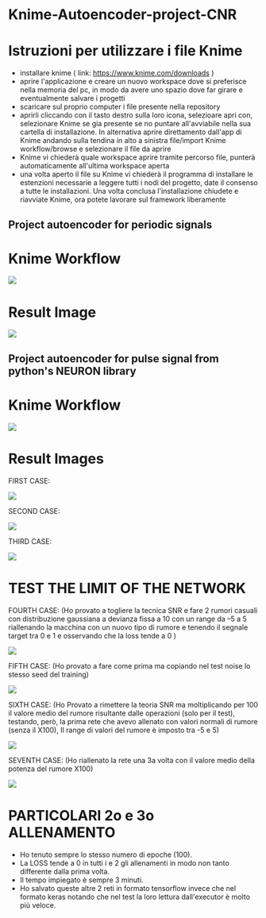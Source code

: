 # Knime-Autoencoder-project-CNR

# Istruzioni per utilizzare i file Knime

- installare knime ( link: https://www.knime.com/downloads )
- aprire l'applicazione e creare un nuovo workspace dove si preferisce nella memoria del pc, 
  in modo da avere uno spazio dove far girare e eventualmente salvare i progetti 
- scaricare sul proprio computer i file presente nella repository
- aprirli cliccando con il tasto destro sulla loro icona, selezioare apri con,
  selezionare Knime se gia presente se no puntare all'avviabile nella sua cartella di installazione.
  In alternativa aprire direttamento dall'app di Knime andando sulla tendina in alto a sinistra file/import Knime workflow/browse e selezionare il file da aprire 
- Knime vi chiederà quale workspace aprire tramite percorso file, punterà automaticamente all'ultima workspace aperta
- una volta aperto il file su Knime vi chiederà il programma di installare le estenzioni necessarie a leggere tutti i nodi del progetto, 
  date il consenso a tutte le installazioni. Una volta conclusa l'installazione chiudete e riavviate Knime, ora potete lavorare sul framework liberamente 

## Project autoencoder for periodic signals

# Knime Workflow

![](./images/workflow1.png)

# Result Image

![](./images/Result_0.svg)

## Project autoencoder for pulse signal from python's NEURON library

# Knime Workflow

![](./images/workflow2.png)

# Result Images

FIRST CASE:

![](./images/Result_1.svg)

SECOND CASE:

![](./images/Result_2.svg)

THIRD CASE:

![](./images/Result_3.svg)

# TEST THE LIMIT OF THE NETWORK 

FOURTH CASE: (Ho provato a togliere la tecnica SNR e fare 2 rumori casuali con distribuzione gaussiana a devianza fissa a 10 con un range da –5 a 5 riallenando la macchina con un nuovo tipo di rumore e tenendo il segnale target tra 0 e 1 e osservando che la loss tende a 0 )

![](./images/Result_4.svg)

FIFTH CASE: (Ho provato a fare come prima ma copiando nel test noise lo stesso seed del training)

![](./images/Result_5.svg)

SIXTH CASE: (Ho Provato a rimettere la teoria SNR ma moltiplicando per 100 il valore medio del rumore risultante dalle operazioni (solo per il test), testando, però, la prima rete che avevo allenato con valori normali di rumore (senza il X100), Il range di valori del rumore è imposto tra -5 e 5) 

![](./images/Result_6.svg)

SEVENTH CASE: (Ho riallenato la rete una 3a volta con il valore medio della potenza del rumore X100) 

![](./images/Result_7.svg)

# PARTICOLARI 2o e 3o ALLENAMENTO
- Ho tenuto sempre lo stesso numero di epoche (100).
- La LOSS tende a 0 in tutti i e 2 gli allenamenti in modo non tanto differente dalla prima volta.
- Il tempo impiegato è sempre 3 minuti. 
- Ho salvato queste altre 2 reti in formato tensorflow invece che nel formato keras notando che nel test la loro lettura dall'executor è molto più veloce.



